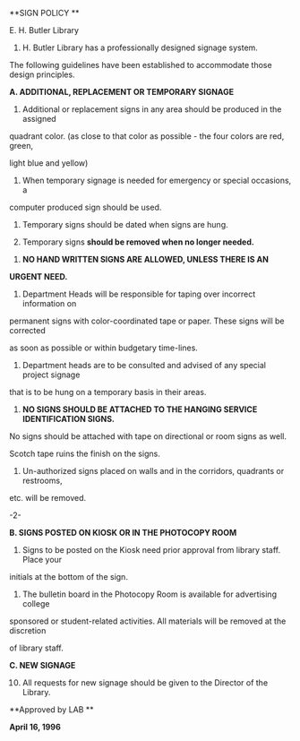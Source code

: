 **SIGN POLICY **

E. H. Butler Library

1.  H. Butler Library has a professionally designed signage system.

The following guidelines have been established to accommodate those design principles.

**A. ADDITIONAL, REPLACEMENT OR TEMPORARY SIGNAGE**

1.  Additional or replacement signs in any area should be produced in the assigned

quadrant color. (as close to that color as possible - the four colors are red, green,

light blue and yellow)

1.  When temporary signage is needed for emergency or special occasions, a

computer produced sign should be used.

1.  Temporary signs should be dated when signs are hung.

2.  Temporary signs **should be removed when no longer needed.**

<!-- -->

1.  **NO HAND WRITTEN SIGNS ARE ALLOWED, UNLESS THERE IS AN**

**URGENT NEED.**

1.  Department Heads will be responsible for taping over incorrect information on

permanent signs with color-coordinated tape or paper. These signs will be corrected

as soon as possible or within budgetary time-lines.

1.  Department heads are to be consulted and advised of any special project signage

that is to be hung on a temporary basis in their areas.

1.  **NO SIGNS SHOULD BE ATTACHED TO THE HANGING SERVICE IDENTIFICATION SIGNS.**

No signs should be attached with tape on directional or room signs as well.

Scotch tape ruins the finish on the signs.

1.  Un-authorized signs placed on walls and in the corridors, quadrants or restrooms,

etc. will be removed.

-2-

**B. SIGNS POSTED ON KIOSK OR IN THE PHOTOCOPY ROOM**

1.  Signs to be posted on the Kiosk need prior approval from library staff. Place your

initials at the bottom of the sign.

1.  The bulletin board in the Photocopy Room is available for advertising college

sponsored or student-related activities. All materials will be removed at the discretion

of library staff.

**C. NEW SIGNAGE**

10. All requests for new signage should be given to the Director of the Library.

**Approved by LAB **

**April 16, 1996**

